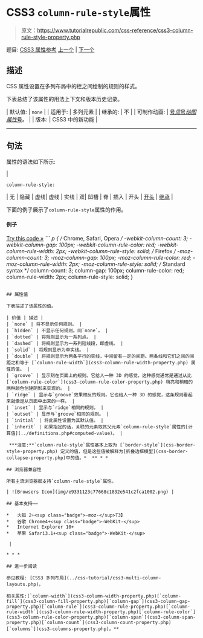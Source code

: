 # CSS3 `column-rule-style`属性

> 原文：<https://www.tutorialrepublic.com/css-reference/css3-column-rule-style-property.php>

题目: [CSS3 属性参考](css3-properties.php) [上一个](css3-column-rule-color-property.php) | [下一个](css3-column-rule-width-property.php)

## 描述

CSS 属性设置在多列布局中的栏之间绘制的规则的样式。

下表总结了该属性的用法上下文和版本历史记录。

| 默认值: | `none` |
| 适用于: | 多列元素 |
| 继承的: | 不 |
| 可制作动画: | [号*见*号*动图属性*号](css-animatable-properties.php)。 |
| 版本: | CSS3 中的新功能 |

* * *

## 句法

属性的语法如下所示:

| 

```
column-rule-style: 
```

 | 无 &#124; 隐藏 &#124; 虚线&#124; 虚线 &#124; 实线 &#124; 双&#124; 凹槽 &#124; 脊 &#124; 插入 &#124; 开头 &#124; [开头](../definitions.php#initial) &#124; [继承](../definitions.php#inherit) |

下面的例子展示了`column-rule-style`属性的作用。

#### 例子

[Try this code »](../codelab.php?topic=css3&file=column-rule-style-property "Try this code using online Editor") *```
p {
    /* Chrome, Safari, Opera */
    -webkit-column-count: 3;
    -webkit-column-gap: 100px;
    -webkit-column-rule-color: red;
    -webkit-column-rule-width: 2px;
    -webkit-column-rule-style: solid;
    /* Firefox */
    -moz-column-count: 3;
    -moz-column-gap: 100px;
    -moz-column-rule-color: red;
    -moz-column-rule-width: 2px;
    -moz-column-rule-style: solid;
    /* Standard syntax */
    column-count: 3;
    column-gap: 100px;
    column-rule-color: red;
    column-rule-width: 2px;
    column-rule-style: solid;
}
```*  ** * *

## 属性值

下表描述了该属性的值。

| 价值 | 描述 |
| `none` | 将不显示任何规则。 |
| `hidden` | 不显示任何规则。同`none`。 |
| `dotted` | 将规则显示为一系列点。 |
| `dashed` | 将规则显示为一系列短线段，即虚线。 |
| `solid` | 将规则显示为单实线。 |
| `double` | 将规则显示为两条平行的实线，中间留有一定的间距。两条线和它们之间的间距之和等于 [`column-rule-width`](css3-column-rule-width-property.php) 属性的值。 |
| `groove` | 显示刻在页面上的规则。它给人一种 3D 的感觉，这种感觉通常是通过从比 [`column-rule-color`](css3-column-rule-color-property.php) 稍亮和稍暗的两种颜色创建阴影来实现的。 |
| `ridge` | 显示与`groove`效果相反的规则。它也给人一种 3D 的感觉，这条规则看起来就像是从页面中出来的一样。 |
| `inset` | 显示与`ridge`相同的规则。 |
| `outset` | 显示与`groove`相同的规则。 |
| `initial` | 将此属性设置为其默认值。 |
| `inherit` | 如果指定的话，关联的元素取其父元素`column-rule-style`属性的[计算值](../definitions.php#computed-value)。 |

 ***注意:**`column-rule-style`属性基本上取为 [`border-style`](css-border-style-property.php) 定义的值，但是这些值被解释为[折叠边框模型](css-border-collapse-property.php)中的值。*  ** * *

## 浏览器兼容性

所有主流浏览器都支持`column-rule-style`属性。

| ![Browsers Icon](img/e9331123c77668c1832e541c2fca1002.png) | 

## 基本支持——

*   火狐 2+<sup class="badge">-moz-</sup>T3】
*   谷歌 Chrome4+<sup class="badge">-WebKit-</sup>
*   Internet Explorer 10+
*   苹果 Safari3.1+<sup class="badge">-WebKit-</sup>

 |

* * *

## 进一步阅读

参见教程: [CSS3 多列布局](../css-tutorial/css3-multi-column-layouts.php)。

相关属性:[`column-width`](css3-column-width-property.php)[`column-fill`](css3-column-fill-property.php)[`column-gap`](css3-column-gap-property.php)[`column-rule`](css3-column-rule-property.php)[`column-rule-width`](css3-column-rule-width-property.php)[`column-rule-color`](css3-column-rule-color-property.php)[`column-span`](css3-column-span-property.php)[`column-count`](css3-column-count-property.php)[`columns`](css3-columns-property.php)。**